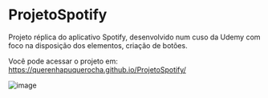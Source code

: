 # ProjetoSpotify

Projeto réplica do aplicativo Spotify, desenvolvido num cuso da Udemy com foco na disposição dos elementos, criação de botões.

Você pode acessar o projeto em: https://querenhapuquerocha.github.io/ProjetoSpotify/


![image](https://user-images.githubusercontent.com/95857175/202565673-701876d0-649a-4bf0-9bc9-69a923240279.png)
